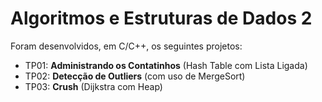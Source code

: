 # Algoritmos e Estruturas de Dados 2

Foram desenvolvidos, em C/C++, os seguintes projetos:

  * TP01: **Administrando os Contatinhos**  (Hash Table com Lista Ligada)
  * TP02: **Detecção de Outliers**  (com uso de MergeSort)
  * TP03: **Crush**  (Dijkstra com Heap)
